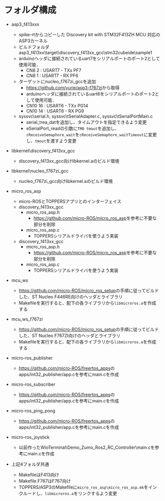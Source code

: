 # フォルダ構成

- asp3_f413xxx
  - spike-rtからコピーした Discovery kit with STM32F413ZH MCU 対応のASP3カーネル
  - ビルドフォルダ asp3_f413xx\target\discovery_f413xx_gcc\stm32cubeide\sample1
  - arduinoヘッダに接続されているuart7をシリアルポートのポート2として使用可能．
    - CN8 2 : USART7 - TXx PF7
    - CN8 1 : USART7 - RX  PF6
  - ターゲットにnucleo_f767zi_gccを追加
    - <https://github.com/yurie/asp3-f767zi>から取得
    - arduinoヘッダに接続されているuart6をシリアルポートのポート2として使用可能．
    - CN10 16 : USART6 - TXx PG14
    - CN10 14 : USART6 - RX  PG9
  - syssvc\serial.h, syssvc\tSerialAdapter.c, syssvc\tSerialPortMain.c
    - serial_trea_datを追加し、タイムアウトを指定できるよう変更
    - eSerialPort_readの引数に`TMO tmout`を追加し、`cReceiveSemaphore_wait`を`cReceiveSemaphore_waitTimeout`に変更し、`tmout`を渡すよう変更

- libkernel\discovery_f413xx_gcc
  - discovery_f413xx_gcc向けlibkernel.aのビルド環境

- libkernel\nucleo_f767zi_gcc
  - nucleo_f767zi_gcc向けlibkernel.aのビルド環境

- micro_ros_asp
  - micro-ROSとTOPPERSアプリとのインターフェイス
  - discovery_f413xx_gcc
    - micro_ros_asp.h
      - <https://github.com/micro-ROS/micro_ros_asp>を参考に不要な部分を削除
    - micro_ros_asp.c
      - TOPPERSシリアルドライバを使うよう実装
  - discovery_f413xx_gcc
    - micro_ros_asp.h
      - <https://github.com/micro-ROS/micro_ros_asp>を参考に不要な部分を削除
    - micro_ros_asp.c
      - TOPPERSシリアルドライバを使うよう実装

- mcu_ws
  - <https://github.com/micro-ROS/micro_ros_setup>の手順に従ってビルドした、ST Nucleo F446RE向けのヘッダとライブラリ
  - Makefileを実行すると、配下の各ライブラリから`libmicroros.a`を作成する
- mcu_ws_f767zi
  - <https://github.com/micro-ROS/micro_ros_setup>の手順に従ってビルドした、ST Nucleo F767ZI向けのヘッダとライブラリ
  - Makefileを実行すると、配下の各ライブラリから`libmicroros.a`を作成する

- micro-ros_publisher
  - <https://github.com/micro-ROS/freertos_apps>のapps/int32_publisher/app.cを参考にmain.cを作成
- micro-ros_subscriber
  - <https://github.com/micro-ROS/freertos_apps>のapps/int32_publisher/app.cを参考にmain.cを作成
- micro-ros_ping_pong
  - <https://github.com/micro-ROS/freertos_apps>のapps/int32_publisher/app.cを参考にmain.cを作成
- micro-ros_joystick
  - 以前作ったWioTerminal\Demo_Zumo_Ros2_RC_Controller\main.cを参考にmain.cを作成
- 上記4フォルダ共通
  - MakefileはF413向け
  - Makefile.F767はF767向け
  - TOPPERS/ASP3のMakefileに`micro_ros_asp\micro_ros_asp.mk`をインクルードし、`libmicroros.a`をリンクするよう変更
